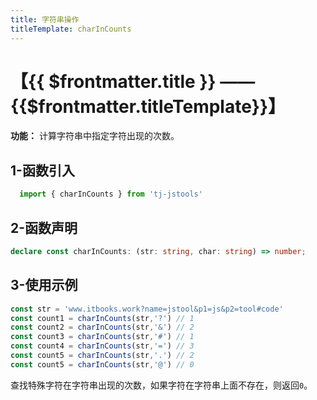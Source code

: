 ```yaml
---
title: 字符串操作
titleTemplate: charInCounts
---
```


# 【{{ $frontmatter.title }} —— {{$frontmatter.titleTemplate}}】

**功能：** 计算字符串中指定字符出现的次数。

## 1-函数引入

```js 
  import { charInCounts } from 'tj-jstools'
```
## 2-函数声明
```ts
declare const charInCounts: (str: string, char: string) => number;
```

## 3-使用示例

```ts
const str = 'www.itbooks.work?name=jstool&p1=js&p2=tool#code'
const count1 = charInCounts(str,'?') // 1
const count2 = charInCounts(str,'&') // 2
const count3 = charInCounts(str,'#') // 1
const count4 = charInCounts(str,'=') // 3
const count5 = charInCounts(str,'.') // 2
const count5 = charInCounts(str,'@') // 0
```
查找特殊字符在字符串出现的次数，如果字符在字符串上面不存在，则返回`0`。
